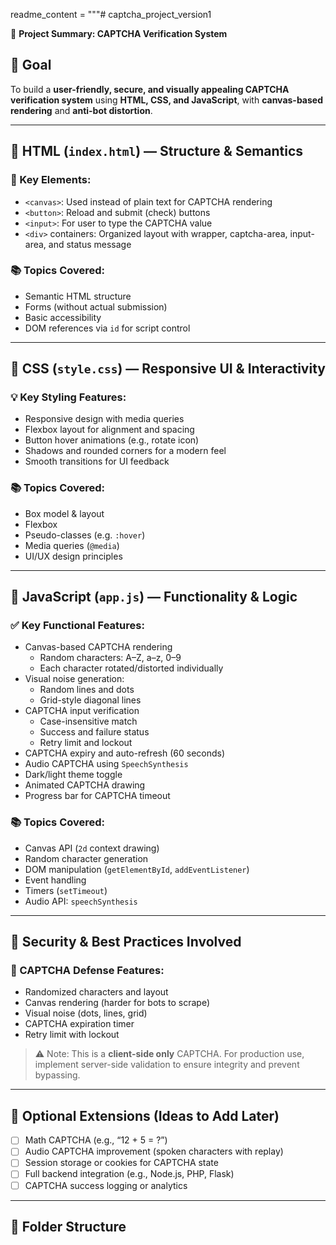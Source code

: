 readme_content = """# captcha_project_version1

🚀 **Project Summary: CAPTCHA Verification System**

## 🔐 Goal
To build a **user-friendly, secure, and visually appealing CAPTCHA verification system** using **HTML, CSS, and JavaScript**, with **canvas-based rendering** and **anti-bot distortion**.

---

## 🧱 HTML (`index.html`) — Structure & Semantics

### 📌 Key Elements:
- `<canvas>`: Used instead of plain text for CAPTCHA rendering
- `<button>`: Reload and submit (check) buttons
- `<input>`: For user to type the CAPTCHA value
- `<div>` containers: Organized layout with wrapper, captcha-area, input-area, and status message

### 📚 Topics Covered:
- Semantic HTML structure
- Forms (without actual submission)
- Basic accessibility
- DOM references via `id` for script control

---

## 🎨 CSS (`style.css`) — Responsive UI & Interactivity

### 💡 Key Styling Features:
- Responsive design with media queries
- Flexbox layout for alignment and spacing
- Button hover animations (e.g., rotate icon)
- Shadows and rounded corners for a modern feel
- Smooth transitions for UI feedback

### 📚 Topics Covered:
- Box model & layout
- Flexbox
- Pseudo-classes (e.g. `:hover`)
- Media queries (`@media`)
- UI/UX design principles

---

## 🧠 JavaScript (`app.js`) — Functionality & Logic

### ✅ Key Functional Features:
- Canvas-based CAPTCHA rendering
  - Random characters: A–Z, a–z, 0–9
  - Each character rotated/distorted individually
- Visual noise generation:
  - Random lines and dots
  - Grid-style diagonal lines
- CAPTCHA input verification
  - Case-insensitive match
  - Success and failure status
  - Retry limit and lockout
- CAPTCHA expiry and auto-refresh (60 seconds)
- Audio CAPTCHA using `SpeechSynthesis`
- Dark/light theme toggle
- Animated CAPTCHA drawing
- Progress bar for CAPTCHA timeout

### 📚 Topics Covered:
- Canvas API (`2d` context drawing)
- Random character generation
- DOM manipulation (`getElementById`, `addEventListener`)
- Event handling
- Timers (`setTimeout`)
- Audio API: `speechSynthesis`

---

## 🔎 Security & Best Practices Involved

### 🔐 CAPTCHA Defense Features:
- Randomized characters and layout
- Canvas rendering (harder for bots to scrape)
- Visual noise (dots, lines, grid)
- CAPTCHA expiration timer
- Retry limit with lockout

> ⚠️ Note: This is a **client-side only** CAPTCHA. For production use, implement server-side validation to ensure integrity and prevent bypassing.

---

## 🧩 Optional Extensions (Ideas to Add Later)
- [ ] Math CAPTCHA (e.g., “12 + 5 = ?”)
- [ ] Audio CAPTCHA improvement (spoken characters with replay)
- [ ] Session storage or cookies for CAPTCHA state
- [ ] Full backend integration (e.g., Node.js, PHP, Flask)
- [ ] CAPTCHA success logging or analytics

---

## 📁 Folder Structure



